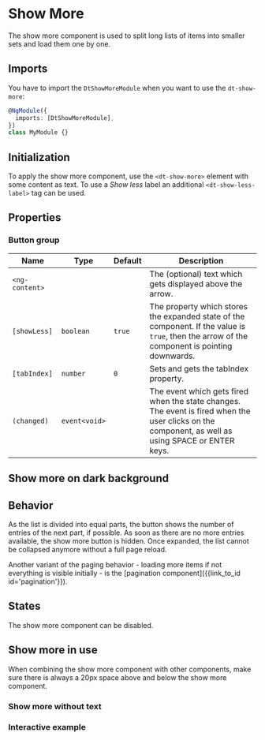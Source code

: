 # Show More

The show more component is used to split long lists of items into smaller sets
and load them one by one.

<docs-source-example example="ShowMoreDefaultExample"></docs-source-example>

## Imports

You have to import the `DtShowMoreModule` when you want to use the
`dt-show-more`:

```typescript
@NgModule({
  imports: [DtShowMoreModule],
})
class MyModule {}
```

## Initialization

To apply the show more component, use the `<dt-show-more>` element with some
content as text. To use a _Show less_ label an additional `<dt-show-less-label>`
tag can be used.

## Properties

### Button group

| Name           | Type          | Default | Description                                                                                                                                        |
| -------------- | ------------- | ------- | -------------------------------------------------------------------------------------------------------------------------------------------------- |
| `<ng-content>` |               |         | The (optional) text which gets displayed above the arrow.                                                                                          |
| `[showLess]`   | `boolean`     | `true`  | The property which stores the expanded state of the component. If the value is `true`, then the arrow of the component is pointing downwards.      |
| `[tabIndex]`   | `number`      | `0`     | Sets and gets the tabIndex property.                                                                                                               |
| `(changed)`    | `event<void>` |         | The event which gets fired when the state changes. The event is fired when the user clicks on the component, as well as using SPACE or ENTER keys. |

## Show more on dark background

<docs-source-example example="ShowMoreDarkExample" themedark="true"></docs-source-example>

## Behavior

As the list is divided into equal parts, the button shows the number of entries
of the next part, if possible. As soon as there are no more entries available,
the show more button is hidden. Once expanded, the list cannot be collapsed
anymore without a full page reload.

Another variant of the paging behavior - loading more items if not everything is
visible initially - is the [pagination
component]({{link_to_id id='pagination'}}).

## States

The show more component can be disabled.

<docs-source-example example="ShowMoreDisabledExample"></docs-source-example>

## Show more in use

When combining the show more component with other components, make sure there is
always a 20px space above and below the show more component.

### Show more without text

<docs-source-example example="ShowMoreNoTextExample"></docs-source-example>

### Interactive example

<docs-source-example example="ShowMoreInteractiveExample"></docs-source-example>
